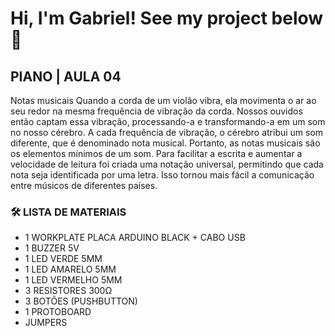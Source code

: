 # Hi, I'm Gabriel! See my project below  👋

## PIANO | AULA 04

Notas musicais
Quando a corda de um violão vibra, ela movimenta o ar ao seu redor na mesma 
frequência de vibração da corda. Nossos ouvidos então captam essa vibração, 
processando-a e transformando-a em um som no nosso cérebro. A cada frequência de vibração, o cérebro atribui um som diferente, que é denominado nota 
musical. Portanto, as notas musicais são os elementos mínimos de um som.
Para facilitar a escrita e aumentar a velocidade de leitura foi criada uma notação 
universal, permitindo que cada nota seja identificada por uma letra. Isso tornou 
mais fácil a comunicação entre músicos de diferentes países.

### 🛠 LISTA DE MATERIAIS
- 1 WORKPLATE PLACA ARDUINO BLACK + CABO USB
- 1 BUZZER 5V
- 1 LED VERDE 5MM
- 1 LED AMARELO 5MM
- 1 LED VERMELHO 5MM
- 3 RESISTORES 300Ω
- 3 BOTÕES (PUSHBUTTON)
- 1 PROTOBOARD
- JUMPERS
